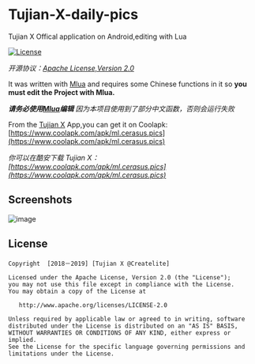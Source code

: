 # Tujian-X-daily-pics
Tujian X Offical application on Android,editing with Lua

[![License](https://img.shields.io/badge/license-Apache%202.0-blue.svg)](https://github.com/tupics/Tujian-X-daily-pics/blob/master/LICENSE)

*开源协议：[Apache License,Version 2.0](https://www.apache.org/licenses/LICENSE-2.0.html)*

It was written with [Mlua](https://www.coolapk.com/apk/com.mlua)
and requires some Chinese functions in it so  **you must edit the Project with Mlua.**

***请务必使用[Mlua](https://www.coolapk.com/apk/com.mlua)编辑*** *因为本项目使用到了部分中文函数，否则会运行失败*

From the [Tujian X](https://www.coolapk.com/apk/ml.cerasus.pics) App,you can get it on Coolapk:
[https://www.coolapk.com/apk/ml.cerasus.pics](https://www.coolapk.com/apk/ml.cerasus.pics)

*你可以在酷安下载 Tujian X：
[https://www.coolapk.com/apk/ml.cerasus.pics](https://www.coolapk.com/apk/ml.cerasus.pics)*


Screenshots
-------

![image](https://img.dpic.dev/a8b8451baa6d6e6553c6503ec98fb862)

License
-------

    Copyright  [2018－2019] [Tujian X @Createlite]

    Licensed under the Apache License, Version 2.0 (the "License");
    you may not use this file except in compliance with the License.
    You may obtain a copy of the License at

       http://www.apache.org/licenses/LICENSE-2.0

    Unless required by applicable law or agreed to in writing, software
    distributed under the License is distributed on an "AS IS" BASIS,
    WITHOUT WARRANTIES OR CONDITIONS OF ANY KIND, either express or implied.
    See the License for the specific language governing permissions and
    limitations under the License.

